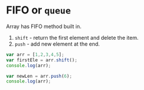 # FIFO or `queue`

Array has FIFO method built in. 

1. `shift` - return the first element and delete the item.
1. `push`  - add new element at the end. 

```js
var arr = [1,2,3,4,5];
var firstEle = arr.shift();
console.log(arr);

var newLen = arr.push(6);
console.log(arr);
```